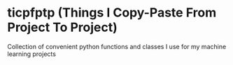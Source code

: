 # ticpfptp (Things I Copy-Paste From Project To Project)

Collection of convenient python functions and classes I use for my machine learning projects
